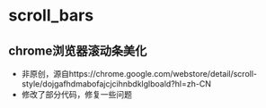 # scroll_bars

## chrome浏览器滚动条美化

- 非原创，源自https://chrome.google.com/webstore/detail/scroll-style/dojgafhdmabofajcjcihnbdklglboald?hl=zh-CN
- 修改了部分代码，修复一些问题
